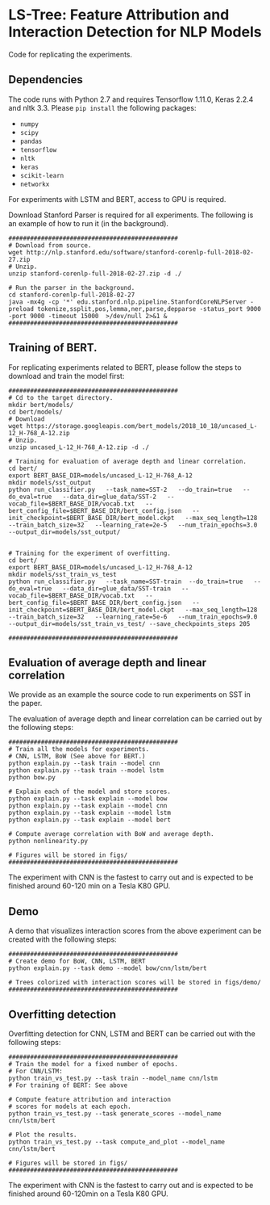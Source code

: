 # LS-Tree: Feature Attribution and Interaction Detection for NLP Models

Code for replicating the experiments.

## Dependencies
The code runs with Python 2.7 and requires Tensorflow 1.11.0, Keras 2.2.4 and nltk 3.3. Please `pip install` the following packages:
- `numpy`
- `scipy`
- `pandas`
- `tensorflow` 
- `nltk`
- `keras`
- `scikit-learn`
- `networkx`


For experiments with LSTM and BERT, access to GPU is required. 

Download Stanford Parser is required for all experiments. The following is an example of how to run it (in the background).

```shell
###############################################
# Download from source.
wget http://nlp.stanford.edu/software/stanford-corenlp-full-2018-02-27.zip
# Unzip.
unzip stanford-corenlp-full-2018-02-27.zip -d ./

# Run the parser in the background.
cd stanford-corenlp-full-2018-02-27
java -mx4g -cp '*' edu.stanford.nlp.pipeline.StanfordCoreNLPServer -preload tokenize,ssplit,pos,lemma,ner,parse,depparse -status_port 9000 -port 9000 -timeout 15000  >/dev/null 2>&1 &
###############################################
```

## Training of BERT.
For replicating experiments related to BERT, please follow the steps to download and train the model first:

```shell
###############################################
# Cd to the target directory. 
mkdir bert/models/
cd bert/models/
# Download
wget https://storage.googleapis.com/bert_models/2018_10_18/uncased_L-12_H-768_A-12.zip
# Unzip.
unzip uncased_L-12_H-768_A-12.zip -d ./

# Training for evaluation of average depth and linear correlation.
cd bert/
export BERT_BASE_DIR=models/uncased_L-12_H-768_A-12
mkdir models/sst_output
python run_classifier.py   --task_name=SST-2   --do_train=true   --do_eval=true   --data_dir=glue_data/SST-2   --vocab_file=$BERT_BASE_DIR/vocab.txt   --bert_config_file=$BERT_BASE_DIR/bert_config.json   --init_checkpoint=$BERT_BASE_DIR/bert_model.ckpt   --max_seq_length=128   --train_batch_size=32   --learning_rate=2e-5   --num_train_epochs=3.0   --output_dir=models/sst_output/ 


# Training for the experiment of overfitting.
cd bert/ 
export BERT_BASE_DIR=models/uncased_L-12_H-768_A-12
mkdir models/sst_train_vs_test
python run_classifier.py   --task_name=SST-train  --do_train=true   --do_eval=true   --data_dir=glue_data/SST-train   --vocab_file=$BERT_BASE_DIR/vocab.txt   --bert_config_file=$BERT_BASE_DIR/bert_config.json   --init_checkpoint=$BERT_BASE_DIR/bert_model.ckpt   --max_seq_length=128   --train_batch_size=32   --learning_rate=5e-6   --num_train_epochs=9.0   --output_dir=models/sst_train_vs_test/ --save_checkpoints_steps 205

###############################################
```

## Evaluation of average depth and linear correlation
We provide as an example the source code to run experiments on SST in the paper. 

The evaluation of average depth and linear correlation can be carried out by the following steps:

```shell
###############################################
# Train all the models for experiments.
# CNN, LSTM, BoW (See above for BERT.)
python explain.py --task train --model cnn
python explain.py --task train --model lstm
python bow.py

# Explain each of the model and store scores. 
python explain.py --task explain --model bow
python explain.py --task explain --model cnn
python explain.py --task explain --model lstm
python explain.py --task explain --model bert

# Compute average correlation with BoW and average depth.
python nonlinearity.py

# Figures will be stored in figs/
############################################### 
```
The experiment with CNN is the fastest to carry out and is expected to be finished around 60-120 min on a Tesla K80 GPU.

## Demo
A demo that visualizes interaction scores from the above experiment can be created with the following steps:
```shell
###############################################
# Create demo for BoW, CNN, LSTM, BERT
python explain.py --task demo --model bow/cnn/lstm/bert

# Trees colorized with interaction scores will be stored in figs/demo/
############################################### 
```


## Overfitting detection
Overfitting detection for CNN, LSTM and BERT can be carried out with the following steps:
```shell
###############################################
# Train the model for a fixed number of epochs.
# For CNN/LSTM:
python train_vs_test.py --task train --model_name cnn/lstm
# For training of BERT: See above

# Compute feature attribution and interaction
# scores for models at each epoch.
python train_vs_test.py --task generate_scores --model_name cnn/lstm/bert

# Plot the results.
python train_vs_test.py --task compute_and_plot --model_name cnn/lstm/bert

# Figures will be stored in figs/
###############################################
```
The experiment with CNN is the fastest to carry out and is expected to be finished around 60-120min on a Tesla K80 GPU.















 
